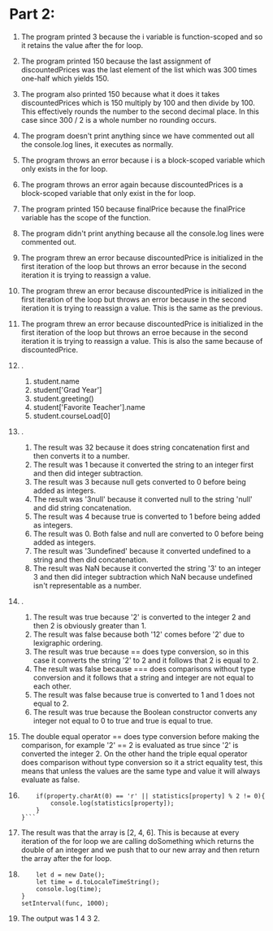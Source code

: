 # Part 2:

1) The program printed 3 because the i variable is function-scoped and so it retains the value after the for loop.
2) The program printed 150 because the last assignment of discountedPrices was the last element of the list which was 300 times one-half which yields 150.
3) The program also printed 150 because what it does it takes discountedPrices which is 150 multiply by 100 and then divide by 100. This effectively rounds the number to the second decimal place. In this case since 300 / 2 is a whole number no rounding occurs.
4) The program doesn't print anything since we have commented out all the console.log lines, it executes as normally.
5) The program throws an error because i is a block-scoped variable which only exists in the for loop.
6) The program throws an error again because discountedPrices is a block-scoped variable that only exist in the for loop.
7) The program printed 150 because finalPrice because the finalPrice variable has the scope of the function.
8) The program didn't print anything because all the console.log lines were commented out.
9) The program threw an error because discountedPrice is initialized in the first iteration of the loop but throws an error because in the second iteration it is trying to reassign a value.
10) The program threw an error because discountedPrice is initialized in the first iteration of the loop but throws an error because in the second iteration it is trying to reassign a value. This is the same as the previous.
11) The program threw an error because discountedPrice is initialized in the first iteration of the loop but throws an erroe because in the second iteration it is trying to reassign a value. This is also the same because of discountedPrice.

12) .
    1) student.name
    2) student['Grad Year']
    3) student.greeting()
    4) student['Favorite Teacher'].name
    5) student.courseLoad[0]

13) .
    1) The result was 32 because it does string concatenation first and then converts it to a number.
    2) The result was 1 because it converted the string to an integer first and then did integer subtraction.
    3) The result was 3 because null gets converted to 0 before being added as integers.
    4) The result was '3null' because it converted null to the string 'null' and did string concatenation.
    5) The result was 4 because true is converted to 1 before being added as integers.
    6) The result was 0. Both false and null are converted to 0 before being added as integers.
    7) The result was '3undefined' because it converted undefined to a string and then did concatenation.
    8) The result was NaN because it converted the string '3' to an integer 3 and then did integer subtraction which NaN because undefined isn't representable as a number.

14) .
    1) The result was true because '2' is converted to the integer 2 and then 2 is obviously greater than 1.
    2) The result was false because both '12' comes before '2' due to lexigraphic ordering.
    3) The result was true because == does type conversion, so in this case it converts the string '2' to 2 and it follows that 2 is equal to 2.
    4) The result was false because === does comparisons without type conversion and it follows that a string and integer are not equal to each other.
    5) The result was false because true is converted to 1 and 1 does not equal to 2.
    6) The result was true because the Boolean constructor converts any integer not equal to 0 to true and true is equal to true.

15) The double equal operator == does type conversion before making the comparison, for example '2' == 2 is evaluated as true since '2' is converted the integer 2. On the other hand the triple equal operator does comparison without type conversion so it a strict equality test, this means that unless the values are the same type and value it will always evaluate as false.

16) 
    ```for(let property in statistics){
        if(property.charAt(0) == 'r' || statistics[property] % 2 != 0){
            console.log(statistics[property]);
        }
    }```

17) The result was that the array is [2, 4, 6]. This is because at every iteration of the for loop we are calling doSomething which returns the double of an integer and we push that to our new array and then return the array after the for loop.

18) 
    ```function func() {
        let d = new Date();
        let time = d.toLocaleTimeString();
        console.log(time);
    }
    setInterval(func, 1000);
    ```

19) The output was 1 4 3 2.

